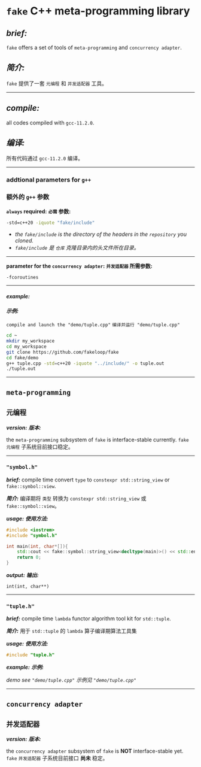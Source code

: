 # `fake` C++ meta-programming library

## ***brief:***

`fake` offers a set of tools of `meta-programming`<!--, `stateful meta-programming`--> and `concurrency adapter`.

## ***简介:***

`fake` 提供了一套 `元编程`<!--, `有状态元编程`--> 和 `并发适配器` 工具。

---

## ***compile:***

all codes compiled with `gcc-11.2.0`.

## ***编译:***

所有代码通过 `gcc-11.2.0` 编译。

---

### addtional parameters for `g++`

### 额外的 `g++` 参数

**`always` required:**
**`必需` 参数:**

```sh
-std=c++20 -iquote "fake/include"
```

- *the `fake/include` is the directory of the headers in the `repository` you cloned.*
- *`fake/include` 是 `仓库` 克隆目录内的头文件所在目录。*

---

<!---- >

**parameter for the `stateful meta-programming`:**
**`有状态元编程` 所需参数:**

```sh
-Wno-non-template-friend
```

---

<!---->

**parameter for the `concurrency adapter`:**
**`并发适配器` 所需参数:**

```sh
-fcoroutines
```

---

#### ***example:***

#### ***示例:***

`compile and launch the "demo/tuple.cpp"`
`编译并运行 "demo/tuple.cpp"`

```sh
cd ~
mkdir my_workspace
cd my_workspace
git clone https://github.com/fakeloop/fake
cd fake/demo
g++ tuple.cpp -std=c++20 -iquote "../include/" -o tuple.out
./tuple.out
```

<!---- >
***warning:***
***警告:***

the `stateful meta-programming` is some sort of **black magic**, which has always been ***controversial***.
`有状态元编程` 是一种 **黑魔法**, 一直以来都存在 ***争议***。

<!---->

---

## `meta-programming`

## `元编程`

***version:***
***版本:***

the `meta-programming` subsystem of `fake` is interface-stable currently.
`fake` `元编程` 子系统目前接口稳定。

---

<!---- >

### `"is_valid.h"`

---

### `"traits.h"`

---

<!---->

### `"symbol.h"`

***brief:***
compile time convert `type` to `constexpr std::string_view` or `fake::symbol::view`.

***简介:***
编译期将 `类型` 转换为 `constexpr std::string_view` 或 `fake::symbol::view`。

***usage:***
***使用方法:***

```c++
#include <iostrem>
#include "symbol.h"

int main(int, char*[]){
    std::cout << fake::symbol::string_view<decltype(main)>() << std::endl;
    return 0;
}
```

***output:***
***输出:***

```plain
int(int, char**)
```

---

<!---- >

### `"functor_info.h"`

---

<!---->

### `"tuple.h"`

***brief:***
compile time `lambda` functor algorithm tool kit for `std::tuple`.

***简介:***
用于 `std::tuple` 的 `lambda` 算子编译期算法工具集

***usage:***
***使用方法:***

```c++
#include "tuple.h"
```

***example:***
***示例:***

*demo see `"demo/tuple.cpp"`*
*示例见 `"demo/tuple.cpp"`*

---

<!---- >

## `stateful meta-programming`

## `有状态元编程`

---

<!---->

## `concurrency adapter`

## `并发适配器`

***version:***
***版本:***

the `concurrency adapter` subsystem of `fake` is **NOT** interface-stable yet.
`fake` `并发适配器` 子系统目前接口 **尚未** 稳定。
